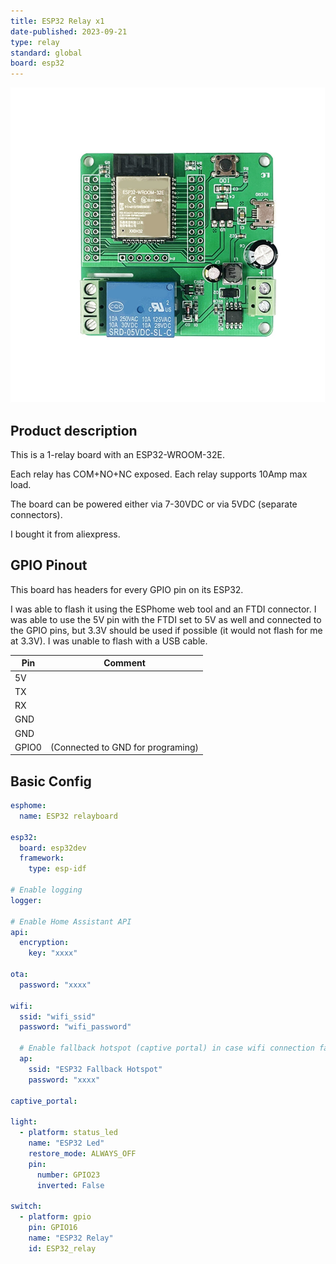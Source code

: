 ```yaml
---
title: ESP32 Relay x1
date-published: 2023-09-21
type: relay
standard: global
board: esp32
---
```


![Product](image.jpg "Product Image")

## Product description

This is a 1-relay board with an ESP32-WROOM-32E.

Each relay has COM+NO+NC exposed. Each relay supports 10Amp max load.

The board can be powered either via 7-30VDC or via 5VDC (separate connectors).

I bought it from aliexpress.

## GPIO Pinout

This board has headers for every GPIO pin on its ESP32.

I was able to flash it using the ESPhome web tool and an FTDI connector. I was able to use the 5V pin with the FTDI set to 5V as well and connected to the GPIO pins, but 3.3V should be used if possible (it would not flash for me at 3.3V). I was unable to flash with a USB cable.

| Pin   | Comment                           |
| ----- | --------------------------------- |
| 5V    |                                   |
| TX    |                                   |
| RX    |                                   |
| GND   |                                   |
| GND   |                                   |
| GPIO0 | (Connected to GND for programing) |

## Basic Config

```yaml
esphome:
  name: ESP32 relayboard

esp32:
  board: esp32dev
  framework:
    type: esp-idf

# Enable logging
logger:

# Enable Home Assistant API
api:
  encryption:
    key: "xxxx"

ota:
  password: "xxxx"

wifi:
  ssid: "wifi_ssid"
  password: "wifi_password"

  # Enable fallback hotspot (captive portal) in case wifi connection fails
  ap:
    ssid: "ESP32 Fallback Hotspot"
    password: "xxxx"

captive_portal:

light:
  - platform: status_led
    name: "ESP32 Led"
    restore_mode: ALWAYS_OFF
    pin:
      number: GPIO23
      inverted: False

switch:
  - platform: gpio
    pin: GPIO16
    name: "ESP32 Relay"
    id: ESP32_relay
```
